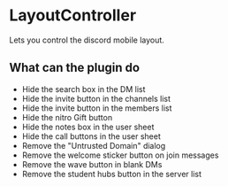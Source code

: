 # LayoutController
Lets you control the discord mobile layout.

## What can the plugin do
- Hide the search box in the DM list
- Hide the invite button in the channels list
- Hide the invite button in the members list
- Hide the nitro Gift button
- Hide the notes box in the user sheet
- Hide the call buttons in the user sheet
- Remove the "Untrusted Domain" dialog
- Remove the welcome sticker button on join messages
- Remove the wave button in blank DMs
- Remove the student hubs button in the server list
